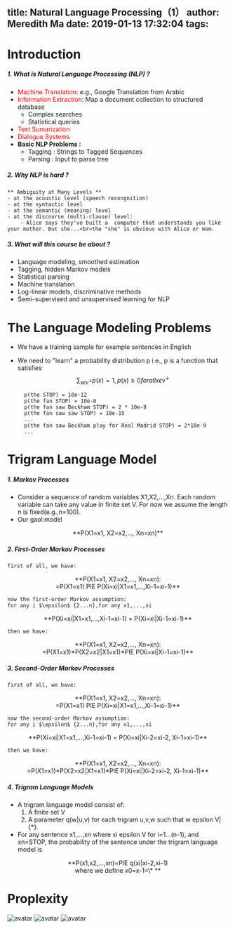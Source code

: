 title: Natural Language Processing（1）
author: Meredith Ma
date: 2019-01-13 17:32:04
tags:
---
# Introduction

##### 1.  What is Natural Language Processing (NLP) ?
- <font color="red">Machine Translation</font>: e.g., Google Translation from Arabic
- <font color="red">Information Extraction</font>: Map a document collection to structured database
    - Complex searches 
    - Statistical queries
- <font color="red">Text Sumarization</font>
- <font color="red">Dialogue Systems</font>
- **Basic NLP Problems :**
    - Tagging : Strings to Tagged Sequences
    - Parsing : Input to parse tree
    
##### 2.  Why NLP is hard ?
	** Ambiguity at Many Levels **
    - at the acoustic level (speech recongnition)
    - at the syntactic level
    - at the semantic (meaning) level
    - at the discourse (multi-clause) level:
        - Alice says they've built a  computer that understands you like your mother. But she...<br>the "she" is obvious with Alice or mom.
        
##### 3.  What will this course be about ?
- Language modeling, smoothed estimation
- Tagging, hidden Markov models
- Statistical parsing
- Machine translation
- Log-linear models, discriminative methods
- Semi-supervised and unsupervised learning for NLP

# The Language Modeling Problems
- We have a training sample for example sentences in English
- We need to "learn" a probability distribution p i.e., p is a function that satisfies
$$\sum_{x\epsilon \nu^{\dotplus }}p(x) = 1, p(x) \geq 0 for all x \epsilon \nu^{\dotplus }$$

		p(the STOP) = 10e-12
		p(the fan STOP) = 10e-8
		p(the fan saw Beckham STOP) = 2 * 10e-8
		p(the fan saw saw STOP) = 10e-15
		...
		p(the fan saw Beckham play for Real Madrid STOP) = 2*10e-9
		...
   
# Trigram Language Model
##### 1.  Markov Processes
- Consider a sequence of random variables X1,X2,...,Xn.
	Each random variable can take any value in finite set V.
   For now we assume the length n is fixed(e.g.,n=100).
- Our gaol:model
<center>**P(X1=x1, X2=x2,..., Xn=xn)**</center>

##### 2. First-Order Markov Processes
	first of all, we have:
<center>**P(X1=x1, X2=x2,..., Xn=xn):<br>=P(X1=x1) PIE P(Xi=xi|X1=x1,...,Xi-1=xi-1)**</center>

	now the first-order Markov assumption:
    for any i $\epsilon$ {2...n},for any x1,...,xi
<center>**P(Xi=xi|X1=x1,...,Xi-1=xi-1) = P(Xi=xi|Xi-1=xi-1)**</center>

	then we have:    
<center>**P(X1=x1, X2=x2,..., Xn=xn):<br>=P(X1=x1)*P(X2=x2|X1=x1)*PIE P(Xi=xi|Xi-1=xi-1)**</center>

##### 3. Second-Order Markov Processes
	first of all, we have:
<center>**P(X1=x1, X2=x2,..., Xn=xn):<br>=P(X1=x1) PIE P(Xi=xi|X1=x1,...,Xi-1=xi-1)**</center>

	now the second-order Markov assumption:
    for any i $\epsilon$ {2...n},for any x1,...,xi
<center>**P(Xi=xi|X1=x1,...,Xi-1=xi-1) = P(Xi=xi|Xi-2=xi-2, Xi-1=xi-1)**</center>

	then we have:    
<center>**P(X1=x1, X2=x2,..., Xn=xn):<br>=P(X1=x1)*P(X2=x2|X1=x1)*PIE P(Xi=xi|Xi-2=xi-2, Xi-1=xi-1)**</center>

##### 4. Trigram Language Models
- A trigram language model consist of:
	1. A finite set V
    2. A parameter q(w|u,v) for each trigram u,v,w such that w epsilon V|{\*}.
- For any sentence x1,...,xn where xi epsilon V for i=1...(n-1), and xn=STOP, the probability of the sentence under the trigram language model is 
<center>**P(x1,x2,...,xn)=PIE q(xi|xi-2,xi-1)<br>where we define x0=x-1=\* **</center>

# Proplexity
![avatar](/images/nlp1.png)
![avatar](/images/nlp2.png)
![avatar](/images/nlp3.png)
